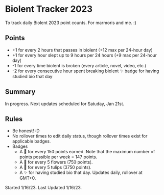 # Biolent Tracker 2023
To track daily Biolent 2023 point counts. 
For marmoris and me. :)

## Points
- +1 for every 2 hours that passes in biolent (+12 max per 24-hour day)
- +1 for every hour slept up to 9 hours per 24 hours (+9 max per 24-hour day)
- -1 for every time biolent is broken (every article, novel, video, etc.)
- -2 for every consecutive hour spent breaking biolent
:sparkles: badge for having studied bio that day

## Summary
In progress. Next updates scheduled for Satuday, Jan 21st.

## Rules
- Be honest! :D
- No rollover times to edit daily status, though rollover times exist for applicable badges.
- Badges
  - A :cherry_blossom: for every 150 points earned. Note that the maximum number of points possible per week = 147 points.
  - A :tulip: for every 5 flowers (750 points). 
  - A :crown: for every 5 tulips (3750 points).
  - A :sparkles: for having studied bio that day. Updates daily, rollover at GMT+0. 

Started 1/16/23. Last Updated 1/16/23.
